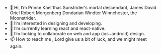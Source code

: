- 👋 Hi, I’m Prince Kael'thas Sunstrider's mortal descendant, James David Oriel Robert Morgenberg Dondarian Windter Winnchester, the Moonstrider.
- 👀 I’m interested in designing and developing.
- 🌱 I’m currently learning react and react-native.
- 💞️ I’m looking to collaborate on web and app (ios+android) design.
- 📫 How to reach me , Lord give us a bit of luck, and we might meet again.

<!---
Moonstrider/Moonstrider is a ✨ special ✨ repository because its `README.md` (this file) appears on your GitHub profile.
You can click the Preview link to take a look at your changes.
--->
